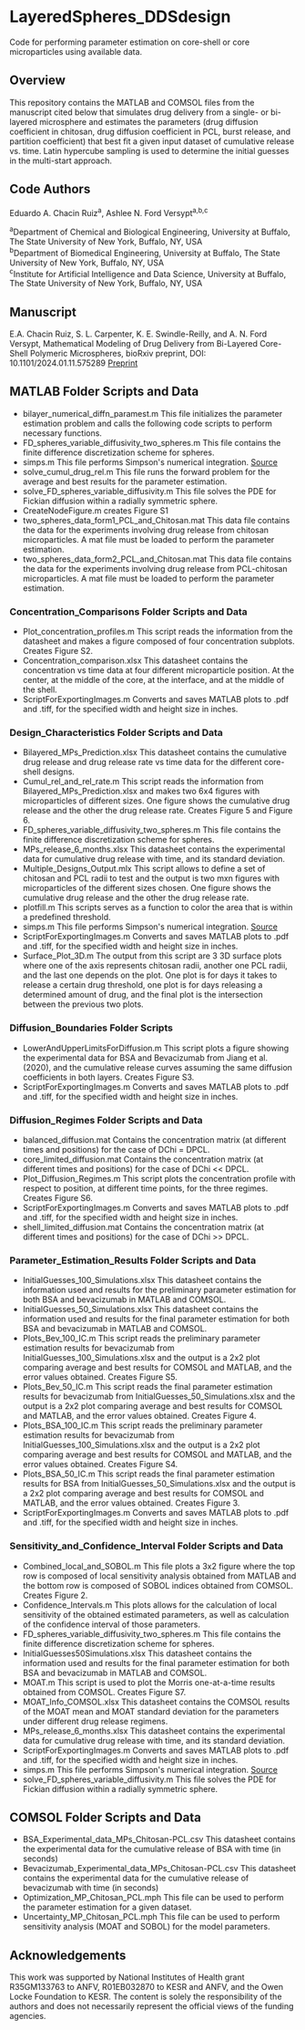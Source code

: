 # LayeredSpheres_DDSdesign
Code for performing parameter estimation on core-shell or core microparticles using available data.


## Overview
This repository contains the MATLAB and COMSOL files from the manuscript cited below that simulates drug delivery from a single- or bi-layered microsphere and estimates the parameters (drug diffusion coefficient in chitosan, drug diffusion coefficient in PCL, burst release, and partition coefficient) that best fit a given input dataset of cumulative release vs. time. Latin hypercube sampling is used to determine the initial guesses in the multi-start approach.

## Code Authors
Eduardo A. Chacin Ruiz<sup>a</sup>,  Ashlee N. Ford Versypt<sup>a,b,c</sup>

<sup>a</sup>Department of Chemical and Biological Engineering, University at Buffalo, The State University of New York, Buffalo, NY, USA<br/>
<sup>b</sup>Department of Biomedical Engineering, University at Buffalo, The State University of New York, Buffalo, NY, USA<br/>
<sup>c</sup>Institute for Artificial Intelligence and Data Science, University at Buffalo, The State University of New York, Buffalo, NY, USA<br/>

## Manuscript
E.A. Chacin Ruiz, S. L. Carpenter, K. E. Swindle-Reilly, and A. N. Ford Versypt, Mathematical Modeling of Drug Delivery from Bi-Layered Core-Shell Polymeric Microspheres, bioRxiv preprint, DOI: 10.1101/2024.01.11.575289 [Preprint](https://doi.org/10.1101/2024.01.11.575289)

## MATLAB Folder Scripts and Data
* bilayer_numerical_diffn_paramest.m This file initializes the parameter estimation problem and calls the following code scripts to perform necessary functions.
* FD_spheres_variable_diffusivity_two_spheres.m This file contains the finite difference discretization scheme for spheres.
* simps.m This file performs Simpson's numerical integration. [Source](https://www.mathworks.com/matlabcentral/fileexchange/25754-simpson-s-rule-for-numerical-integration)
* solve_cumul_drug_rel.m This file runs the forward problem for the average and best results for the parameter estimation.
* solve_FD_spheres_variable_diffusivity.m This file solves the PDE for Fickian diffusion within a radially symmetric sphere.
* CreateNodeFigure.m creates Figure S1
* two_spheres_data_form1_PCL_and_Chitosan.mat This data file contains the data for the experiments involving drug release from chitosan microparticles. A mat file must be loaded to perform the parameter estimation.
* two_spheres_data_form2_PCL_and_Chitosan.mat This data file contains the data for the experiments involving drug release from PCL-chitosan microparticles. A mat file must be loaded to perform the parameter estimation.

### Concentration_Comparisons Folder Scripts and Data
* Plot_concentration_profiles.m This script reads the information from the datasheet and makes a figure composed of four concentration subplots. Creates Figure S2.
* Concentration_comparison.xlsx This datasheet contains the concentration vs time data at four different microparticle position. At the center, at the middle of the core, at the interface, and at the middle of the shell.
* ScriptForExportingImages.m Converts and saves MATLAB plots to .pdf and .tiff, for the specified width and height size in inches.

### Design_Characteristics Folder Scripts and Data
* Bilayered_MPs_Prediction.xlsx This datasheet contains the cumulative drug release and drug release rate vs time data for the different core-shell designs.
* Cumul_rel_and_rel_rate.m This script reads the information from Bilayered_MPs_Prediction.xlsx and makes two 6x4 figures with microparticles of different sizes. One figure shows the cumulative drug release and the other the drug release rate. Creates Figure 5 and Figure 6.
* FD_spheres_variable_diffusivity_two_spheres.m This file contains the finite difference discretization scheme for spheres.
* MPs_release_6_months.xlsx This datasheet contains the experimental data for cumulative drug release with time, and its standard deviation.
* Multiple_Designs_Output.mlx This script allows to define a set of chitosan and PCL radii to test and the output is two mxn figures with microparticles of the different sizes chosen. One figure shows the cumulative drug release and the other the drug release rate.
* plotfill.m This scripts serves as a function to color the area that is within a predefined threshold.
* simps.m This file performs Simpson's numerical integration. [Source](https://www.mathworks.com/matlabcentral/fileexchange/25754-simpson-s-rule-for-numerical-integration)
* ScriptForExportingImages.m Converts and saves MATLAB plots to .pdf and .tiff, for the specified width and height size in inches.
* Surface_Plot_3D.m The output from this script are 3 3D surface plots where one of the axis represents chitosan radii, another one PCL radii, and the last one depends on the plot. One plot is for days it takes to release a certain drug threshold, one plot is for days releasing a determined amount of drug, and the final plot is the intersection between the previous two plots.

### Diffusion_Boundaries Folder Scripts
* LowerAndUpperLimitsForDiffusion.m This script plots a figure showing the experimental data for BSA and Bevacizumab from Jiang et al. (2020), and the cumulative release curves assuming the same diffusion coefficients in both layers. Creates Figure S3.
* ScriptForExportingImages.m Converts and saves MATLAB plots to .pdf and .tiff, for the specified width and height size in inches.

### Diffusion_Regimes Folder Scripts and Data
* balanced_diffusion.mat Contains the concentration matrix (at different times and positions) for the case of DChi = DPCL.
* core_limited_diffusion.mat Contains the concentration matrix (at different times and positions) for the case of DChi << DPCL.
* Plot_Diffusion_Regimes.m This script plots the concentration profile with respect to position, at different time points, for the three regimes. Creates Figure S6.
* ScriptForExportingImages.m Converts and saves MATLAB plots to .pdf and .tiff, for the specified width and height size in inches.
* shell_limited_diffusion.mat Contains the concentration matrix (at different times and positions) for the case of DChi >> DPCL.

### Parameter_Estimation_Results Folder Scripts and Data
* InitialGuesses_100_Simulations.xlsx This datasheet contains the information used and results for the preliminary parameter estimation for both BSA and bevacizumab in MATLAB and COMSOL.
* InitialGuesses_50_Simulations.xlsx This datasheet contains the information used and results for the final parameter estimation for both BSA and bevacizumab in MATLAB and COMSOL.
* Plots_Bev_100_IC.m This script reads the preliminary parameter estimation results for bevacizumab from InitialGuesses_100_Simulations.xlsx and the output is a 2x2 plot comparing average and best results for COMSOL and MATLAB, and the error values obtained. Creates Figure S5.
* Plots_Bev_50_IC.m This script reads the final parameter estimation results for bevacizumab from InitialGuesses_50_Simulations.xlsx and the output is a 2x2 plot comparing average and best results for COMSOL and MATLAB, and the error values obtained. Creates Figure 4.
* Plots_BSA_100_IC.m This script reads the preliminary parameter estimation results for bevacizumab from InitialGuesses_100_Simulations.xlsx and the output is a 2x2 plot comparing average and best results for COMSOL and MATLAB, and the error values obtained. Creates Figure S4.
* Plots_BSA_50_IC.m This script reads the final parameter estimation results for BSA from InitialGuesses_50_Simulations.xlsx and the output is a 2x2 plot comparing average and best results for COMSOL and MATLAB, and the error values obtained. Creates Figure 3.
* ScriptForExportingImages.m Converts and saves MATLAB plots to .pdf and .tiff, for the specified width and height size in inches.

### Sensitivity_and_Confidence_Interval Folder Scripts and Data
* Combined_local_and_SOBOL.m This file plots a 3x2 figure where the top row is composed of local sensitivity analysis obtained from MATLAB and the bottom row is composed of SOBOL indices obtained from COMSOL. Creates Figure 2.
* Confidence_Intervals.m This plots allows for the calculation of local sensitivity of the obtained estimated parameters, as well as calculation of the confidence interval of those parameters.
* FD_spheres_variable_diffusivity_two_spheres.m This file contains the finite difference discretization scheme for spheres.
* InitialGuesses50Simulations.xlsx This datasheet contains the information used and results for the final parameter estimation for both BSA and bevacizumab in MATLAB and COMSOL.
* MOAT.m This script is used to plot the Morris one-at-a-time results obtained from COMSOL. Creates Figure S7.
* MOAT_Info_COMSOL.xlsx This datasheet contains the COMSOL results of the MOAT mean and MOAT standard deviation for the parameters under different drug release regimens.
* MPs_release_6_months.xlsx This datasheet contains the experimental data for cumulative drug release with time, and its standard deviation.
* ScriptForExportingImages.m Converts and saves MATLAB plots to .pdf and .tiff, for the specified width and height size in inches.
* simps.m This file performs Simpson's numerical integration. [Source](https://www.mathworks.com/matlabcentral/fileexchange/25754-simpson-s-rule-for-numerical-integration)
* solve_FD_spheres_variable_diffusivity.m This file solves the PDE for Fickian diffusion within a radially symmetric sphere.

## COMSOL Folder Scripts and Data
* BSA_Experimental_data_MPs_Chitosan-PCL.csv This datasheet contains the experimental data for the cumulative release of BSA with time (in seconds)
* Bevacizumab_Experimental_data_MPs_Chitosan-PCL.csv This datasheet contains the experimental data for the cumulative release of bevacizumab with time (in seconds)
* Optimization_MP_Chitosan_PCL.mph This file can be used to perform the parameter estimation for a given dataset.
* Uncertainty_MP_Chitosan_PCL.mph This file can be used to perform sensitivity analysis (MOAT and SOBOL) for the model parameters.

## Acknowledgements
This work was supported by National Institutes of Health grant R35GM133763 to ANFV, R01EB032870 to KESR and ANFV, and the Owen Locke Foundation to KESR. The content is solely the responsibility of the authors and does not necessarily represent the official views of the funding agencies.
